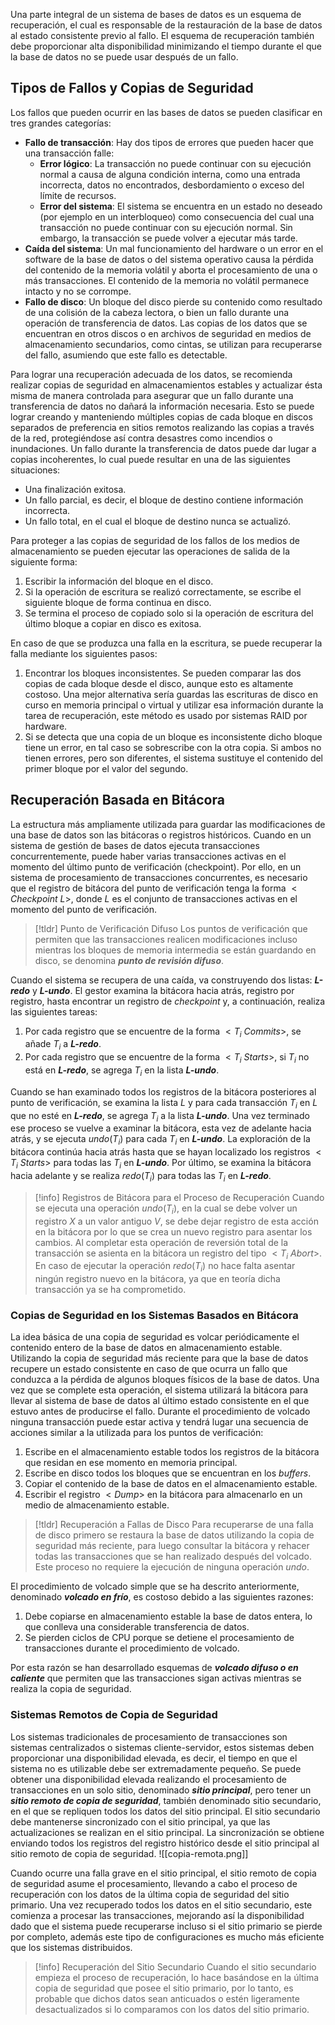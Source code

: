 Una parte integral de un sistema de bases de datos es un esquema de recuperación, el cual es responsable de la restauración de la base de datos al estado consistente previo al fallo. El esquema de recuperación también debe proporcionar alta disponibilidad minimizando el tiempo durante el que la base de datos no se puede usar después de un fallo.
## Tipos de Fallos y Copias de Seguridad
Los fallos que pueden ocurrir en las bases de datos se pueden clasificar en tres grandes categorías:
- **Fallo de transacción**: Hay dos tipos de errores que pueden hacer que una transacción falle:
	- **Error lógico**: La transacción no puede continuar con su ejecución normal a causa de alguna condición interna, como una entrada incorrecta, datos no encontrados, desbordamiento o exceso del límite de recursos.
	- **Error del sistema**: El sistema se encuentra en un estado no deseado (por ejemplo en un interbloqueo) como consecuencia del cual una transacción no puede continuar con su ejecución normal. Sin embargo, la transacción se puede volver a ejecutar más tarde.
- **Caída del sistema**: Un mal funcionamiento del hardware o un error en el software de la base de datos o del sistema operativo causa la pérdida del contenido de la memoria volátil y aborta el procesamiento de una o más transacciones. El contenido de la memoria no volátil permanece intacto y no se corrompe.
- **Fallo de disco**: Un bloque del disco pierde su contenido como resultado de una colisión de la cabeza lectora, o bien un fallo durante una operación de transferencia de datos. Las copias de los datos que se encuentran en otros discos o en archivos de seguridad en medios de almacenamiento secundarios, como cintas, se utilizan para recuperarse del fallo, asumiendo que este fallo es detectable.

Para lograr una recuperación adecuada de los datos, se recomienda realizar copias de seguridad en almacenamientos estables y actualizar ésta misma de manera controlada para asegurar que un fallo durante una transferencia de datos no dañará la información necesaria. Esto se puede lograr creando y manteniendo múltiples copias de cada bloque en discos separados de preferencia en sitios remotos realizando las copias a través de la red, protegiéndose así contra desastres como incendios o inundaciones.
Un fallo durante la transferencia de datos puede dar lugar a copias incoherentes, lo cual puede resultar en una de las siguientes situaciones: 
- Una finalización exitosa.
- Un fallo parcial, es decir, el bloque de destino contiene información incorrecta.
- Un fallo total, en el cual el bloque de destino nunca se actualizó.

Para proteger a las copias de seguridad de los fallos de los medios de almacenamiento se pueden ejecutar las operaciones de salida de la siguiente forma:
1. Escribir la información del bloque en el disco.
2. Si la operación de escritura se realizó correctamente, se escribe el siguiente bloque de forma continua en disco.
3. Se termina el proceso de copiado solo si la operación de escritura del último bloque a copiar en disco es exitosa.

En caso de que se produzca una falla en la escritura, se puede recuperar la falla mediante los siguientes pasos:
1. Encontrar los bloques inconsistentes. Se pueden comparar las dos copias de cada bloque desde el disco, aunque esto es altamente costoso. Una mejor alternativa sería guardas las escrituras de disco en curso en memoria principal o virtual y utilizar esa información durante la tarea de recuperación, este método es usado por sistemas RAID por hardware.
2. Si se detecta que una copia de un bloque es inconsistente dicho bloque tiene un error, en tal caso se sobrescribe con la otra copia. Si ambos no tienen errores, pero son diferentes, el sistema sustituye el contenido del primer bloque por el valor del segundo.
## Recuperación Basada en Bitácora
La estructura más ampliamente utilizada para guardar las modificaciones de una base de datos son las bitácoras o registros históricos. Cuando en un sistema de gestión de bases de datos ejecuta transacciones concurrentemente, puede haber varias transacciones activas en el momento del último punto de verificación (checkpoint). Por ello, en un sistema de procesamiento de transacciones concurrentes, es necesario que el registro de bitácora del punto de verificación tenga la forma $<Checkpoint \ L>$, donde $L$ es el conjunto de transacciones activas en el momento del punto de verificación.
>[!tldr] Punto de Verificación Difuso
>Los puntos de verificación que permiten que las transacciones realicen modificaciones incluso mientras los bloques de memoria intermedia se están guardando en disco, se denomina ***punto de revisión difuso***.

Cuando el sistema se recupera de una caída, va construyendo dos listas: _**L-redo**_ y _**L-undo**_. El gestor examina la bitácora hacia atrás, registro por registro, hasta encontrar un registro de _checkpoint_ y, a continuación, realiza las siguientes tareas:
1. Por cada registro que se encuentre de la forma $<T_i \ Commits>$, se añade $T_i$ a _**L-redo**_.
2. Por cada registro que se encuentre de la forma $<T_i \ Starts>$, si $T_i$ no está en _**L-redo**_, se agrega $T_i$ en la lista _**L-undo**_.

Cuando se han examinado todos los registros de la bitácora posteriores al punto de verificación, se examina la lista $L$ y para cada transacción $T_i$ en $L$ que no esté en _**L-redo**_, se agrega $T_i$ a la lista _**L-undo**_.
Una vez terminado ese proceso se vuelve a examinar la bitácora, esta vez de adelante hacia atrás, y se ejecuta $undo(T_i)$ para cada $T_i$ en _**L-undo**_. La exploración de la bitácora continúa hacia atrás hasta que se hayan localizado los registros $<T_i \ Starts>$ para todas las $T_i$ en _**L-undo**_. Por último, se examina la bitácora hacia adelante y se realiza $redo(T_i)$ para todas las $T_i$ en _**L-redo**_.
>[!info] Registros de Bitácora para el Proceso de Recuperación
>Cuando se ejecuta una operación $undo(T_i)$, en la cual se debe volver un registro $X$ a un valor antiguo $V$, se debe dejar registro de esta acción en la bitácora por lo que se crea un nuevo registro para asentar los cambios. Al completar esta operación de reversión total de la transacción se asienta en la bitácora un registro del tipo $<T_i \ Abort>$.
>En caso de ejecutar la operación $redo(T_i)$ no hace falta asentar ningún registro nuevo en la bitácora, ya que en teoría dicha transacción ya se ha comprometido.
### Copias de Seguridad en los Sistemas Basados en Bitácora
La idea básica de una copia de seguridad es volcar periódicamente el contenido entero de la base de datos en almacenamiento estable. Utilizando la copia de seguridad más reciente para que la base de datos recupere un estado consistente en caso de que ocurra un fallo que conduzca a la pérdida de algunos bloques físicos de la base de datos.
Una vez que se complete esta operación, el sistema utilizará la bitácora para llevar al sistema de base de datos al último estado consistente en el que estuvo antes de producirse el fallo. Durante el procedimiento de volcado ninguna transacción puede estar activa y tendrá lugar una secuencia de acciones similar a la utilizada para los puntos de verificación:
1. Escribe en el almacenamiento estable todos los registros de la bitácora que residan en ese momento en memoria principal.
2. Escribe en disco todos los bloques que se encuentran en los *buffers*.
3. Copiar el contenido de la base de datos en el almacenamiento estable.
4. Escribir el registro $<Dump>$ en la bitácora para almacenarlo en un medio de almacenamiento estable.

>[!tldr] Recuperación a Fallas de Disco 
>Para recuperarse de una falla de disco primero se restaura la base de datos utilizando la copia de seguridad más reciente, para luego consultar la bitácora y rehacer todas las transacciones que se han realizado después del volcado. Este proceso no requiere la ejecución de ninguna operación $undo$.

El procedimiento de volcado simple que se ha descrito anteriormente, denominado ***volcado en frío***, es costoso debido a las siguientes razones: 
1. Debe copiarse en almacenamiento estable la base de datos entera, lo que conlleva una considerable transferencia de datos.
2. Se pierden ciclos de CPU porque se detiene el procesamiento de transacciones durante el procedimiento de volcado.

Por esta razón se han desarrollado esquemas de ***volcado difuso o en caliente*** que permiten que las transacciones sigan activas mientras se realiza la copia de seguridad.
### Sistemas Remotos de Copia de Seguridad
Los sistemas tradicionales de procesamiento de transacciones son sistemas centralizados o sistemas cliente-servidor, estos sistemas deben proporcionar una disponibilidad elevada, es decir, el tiempo en que el sistema no es utilizable debe ser extremadamente pequeño.
Se puede obtener una disponibilidad elevada realizando el procesamiento de transacciones en un solo sitio, denominado ***sitio principal***, pero tener un ***sitio remoto de copia de seguridad***, también denominado sitio secundario, en el que se repliquen todos los datos del sitio principal. El sitio secundario debe mantenerse sincronizado con el sitio principal, ya que las actualizaciones se realizan en el sitio principal. La sincronización se obtiene enviando todos los registros del registro histórico desde el sitio principal al sitio remoto de copia de seguridad.
![[copia-remota.png]]

Cuando ocurre una falla grave en el sitio principal, el sitio remoto de copia de seguridad asume el procesamiento, llevando a cabo el proceso de recuperación con los datos de la última copia de seguridad del sitio primario. Una vez recuperado todos los datos en el sitio secundario, este comienza a procesar las transacciones, mejorando así la disponibilidad dado que el sistema puede recuperarse incluso si el sitio primario se pierde por completo, además este tipo de configuraciones es mucho más eficiente que los sistemas distribuidos.
>[!info] Recuperación del Sitio Secundario
>Cuando el sitio secundario empieza el proceso de recuperación, lo hace basándose en la última copia de seguridad que posee el sitio primario, por lo tanto, es probable que dichos datos sean anticuados o estén ligeramente desactualizados si lo comparamos con los datos del sitio primario.
